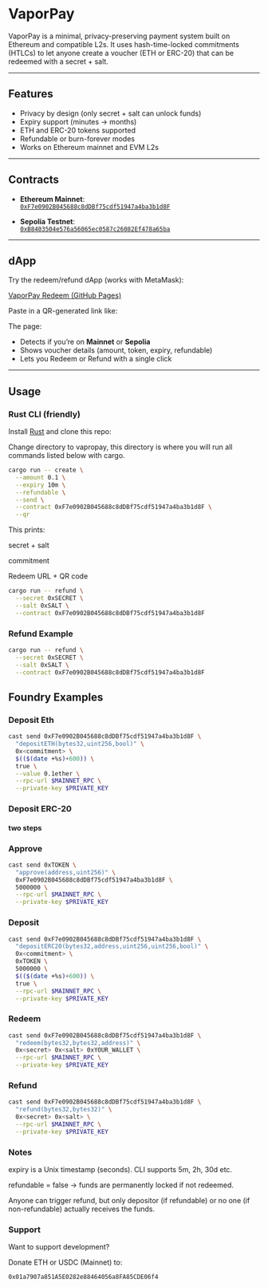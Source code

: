 # VaporPay

VaporPay is a minimal, privacy-preserving payment system built on Ethereum and compatible L2s. 
It uses hash-time-locked commitments (HTLCs) to let anyone create a voucher (ETH or ERC-20) that can be redeemed with a secret + salt.

---

## Features
-  Privacy by design (only secret + salt can unlock funds)
-  Expiry support (minutes → months)
-  ETH and ERC-20 tokens supported
-  Refundable or burn-forever modes
-  Works on Ethereum mainnet and EVM L2s

---

## Contracts

- **Ethereum Mainnet**:  
  [`0xF7e0902B045688c8dDBf75cdf51947a4ba3b1d8F`](https://etherscan.io/address/0xF7e0902B045688c8dDBf75cdf51947a4ba3b1d8F)

- **Sepolia Testnet**:  
  [`0xB8403504e576a56065ec0587c26082Ef478a65ba`](https://sepolia.etherscan.io/address/0xB8403504e576a56065ec0587c26082Ef478a65ba)

---

##  dApp

Try the redeem/refund dApp (works with MetaMask):

 [VaporPay Redeem (GitHub Pages)](https://somethingcorrosive.github.io/vaporpay-redeem/)

Paste in a QR-generated link like:


The page:
- Detects if you’re on **Mainnet** or **Sepolia**
- Shows voucher details (amount, token, expiry, refundable)
- Lets you Redeem or Refund with a single click

---

##  Usage

### Rust CLI (friendly)
Install [Rust](https://www.rust-lang.org/) and clone this repo:

Change directory to vapropay, this directory is where you will run all commands listed below with cargo.

```bash
cargo run -- create \
  --amount 0.1 \
  --expiry 10m \
  --refundable \
  --send \
  --contract 0xF7e0902B045688c8dDBf75cdf51947a4ba3b1d8F \
  --qr
```
This prints:

secret + salt

commitment

Redeem URL + QR code

```bash
cargo run -- refund \
  --secret 0xSECRET \
  --salt 0xSALT \
  --contract 0xF7e0902B045688c8dDBf75cdf51947a4ba3b1d8F
```

### Refund Example

```bash
cargo run -- refund \
  --secret 0xSECRET \
  --salt 0xSALT \
  --contract 0xF7e0902B045688c8dDBf75cdf51947a4ba3b1d8F
```

## Foundry Examples

### Deposit Eth

```bash
cast send 0xF7e0902B045688c8dDBf75cdf51947a4ba3b1d8F \
  "depositETH(bytes32,uint256,bool)" \
  0x<commitment> \
  $(($(date +%s)+600)) \
  true \
  --value 0.1ether \
  --rpc-url $MAINNET_RPC \
  --private-key $PRIVATE_KEY
```

### Deposit ERC-20
#### two steps

### Approve

```bash
cast send 0xTOKEN \
  "approve(address,uint256)" \
  0xF7e0902B045688c8dDBf75cdf51947a4ba3b1d8F \
  5000000 \
  --rpc-url $MAINNET_RPC \
  --private-key $PRIVATE_KEY
```

### Deposit
```bash
cast send 0xF7e0902B045688c8dDBf75cdf51947a4ba3b1d8F \
  "depositERC20(bytes32,address,uint256,uint256,bool)" \
  0x<commitment> \
  0xTOKEN \
  5000000 \
  $(($(date +%s)+600)) \
  true \
  --rpc-url $MAINNET_RPC \
  --private-key $PRIVATE_KEY
```

### Redeem
```bash
cast send 0xF7e0902B045688c8dDBf75cdf51947a4ba3b1d8F \
  "redeem(bytes32,bytes32,address)" \
  0x<secret> 0x<salt> 0xYOUR_WALLET \
  --rpc-url $MAINNET_RPC \
  --private-key $PRIVATE_KEY
```

### Refund
```bash
cast send 0xF7e0902B045688c8dDBf75cdf51947a4ba3b1d8F \
  "refund(bytes32,bytes32)" \
  0x<secret> 0x<salt> \
  --rpc-url $MAINNET_RPC \
  --private-key $PRIVATE_KEY
```

### Notes
expiry is a Unix timestamp (seconds). CLI supports 5m, 2h, 30d etc.

refundable = false → funds are permanently locked if not redeemed.

Anyone can trigger refund, but only depositor (if refundable) or no one (if non-refundable) actually receives the funds.

### Support
Want to support development?

Donate ETH or USDC (Mainnet) to:

```bash
0x01a7907a851A5E0282e88464056a8FA85CDE06f4
```
